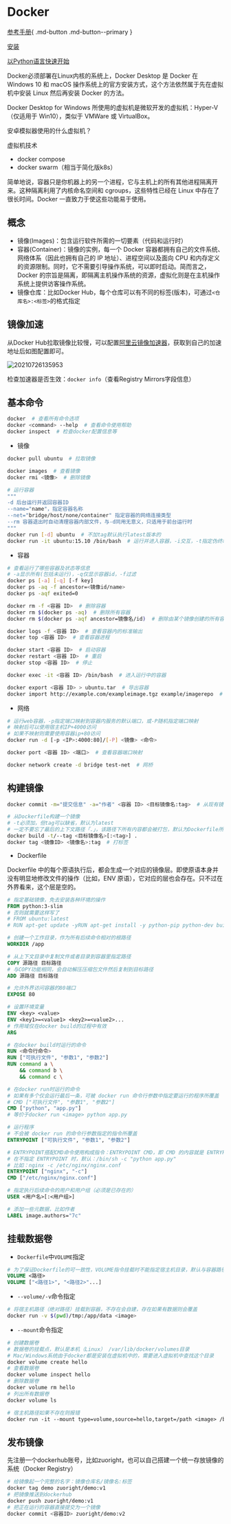 # Docker

[参考手册](https://docs.docker.com/reference/){ .md-button .md-button--primary }

[安装](https://docs.docker.com/engine/install/)

[以Python语言快速开始](https://docs.docker.com/language/python/)

Docker必须部署在Linux内核的系统上，Docker Desktop 是 Docker 在 Windows 10 和 macOS 操作系统上的官方安装方式，这个方法依然属于先在虚拟机中安装 Linux 然后再安装 Docker 的方法。

Docker Desktop for Windows 所使用的虚拟机是微软开发的虚拟机：Hyper-V（仅适用于 Win10），类似于 VMWare 或 VirtualBox。

安卓模拟器使用的什么虚拟机？

虚拟机技术

- docker compose
- docker swarm（相当于简化版k8s）

简单地说，容器只是你机器上的另一个进程，它与主机上的所有其他进程隔离开来。这种隔离利用了内核命名空间和 cgroups，这些特性已经在 Linux 中存在了很长时间。Docker 一直致力于使这些功能易于使用。

## 概念

- 镜像(Images)：包含运行软件所需的一切要素（代码和运行时）
- 容器(Container)：镜像的实例，每一个 Docker 容器都拥有自己的文件系统、网络体系（因此也拥有自己的 IP 地址）、进程空间以及面向 CPU 和内存定义的资源限制。同时，它不需要引导操作系统，可以即时启动。简而言之，Docker 的宗旨是隔离，即隔离主机操作系统的资源，虚拟化则是在主机操作系统上提供访客操作系统。
- 镜像仓库：比如Docker Hub，每个仓库可以有不同的标签(版本)，可通过`<仓库名>:<标签>`的格式指定

## 镜像加速

从Docker Hub拉取镜像比较慢，可以配置[阿里云镜像加速器](https://cr.console.aliyun.com/cn-hangzhou/instances/mirrors)，获取到自己的加速地址后如图配置即可。

![20210726135953](http://image.zuoright.com/20210726135953.png)

检查加速器是否生效：`docker info`（查看Registry Mirrors字段信息）

## 基本命令

```bash
docker  # 查看所有命令选项
docker <command> --help  # 查看命令使用帮助
docker inspect  # 检查docker配置信息等
```

- 镜像

```bash
docker pull ubuntu  # 拉取镜像

docker images  # 查看镜像
docker rmi <镜像>  # 删除镜像

# 运行容器
"""
-d 后台运行并返回容器ID
--name="name"，指定容器名称
--net="bridge/host/none/container" 指定容器的网络连接类型
--rm 容器退出时自动清理容器内部文件，与-d同用无意义，只适用于前台运行时
"""
docker run [-d] ubuntu  # 不加tag默认执行latest版本的
docker run -it ubuntu:15.10 /bin/bash  # 运行并进入容器，-i交互，-t指定伪终端
```

- 容器

```bash
# 查看运行了哪些容器及状态等信息
# -a显示所有(包括未运行)，-q仅显示容器id，-f过滤
docker ps [-a] [-q] [-f key]
docker ps -aq -f ancestor=<镜像id/name>
docker ps -aqf exited=0

docker rm -f <容器 ID>  # 删除容器
docker rm $(docker ps -aq)  # 删除所有容器
docker rm $(docker ps -aqf ancestor=镜像名/id)  # 删除由某个镜像创建的所有容器

docker logs -f <容器 ID>  # 查看容器内的标准输出
docker top <容器 ID>  # 查看容器进程

docker start <容器 ID>  # 启动容器
docker restart <容器 ID>  # 重启
docker stop <容器 ID>  # 停止

docker exec -it <容器 ID> /bin/bash  # 进入运行中的容器

docker export <容器 ID> > ubuntu.tar  # 导出容器
docker import http://example.com/exampleimage.tgz example/imagerepo  # 导入容器
```

- 网络

```bash
# 运行web容器，-p指定端口映射到容器内服务的默认端口，或-P随机指定端口映射
# 映射后可以使用宿主机IP+4000访问
# 如果不映射则需要使用容器ip+80访问
docker run -d [-p <IP>:4000:80]/[-P] <镜像> <命令>

docker port <容器 ID> <端口>  # 查看容器端口映射

docker network create -d bridge test-net  # 网桥
```

## 构建镜像

```bash
docker commit -m="提交信息" -a="作者" <容器 ID> <目标镜像名:tag>  # 从现有镜像（可以做一些定制）fork出一个镜像

# 从Dockerfile构建一个镜像
# -t必须加，但tag可以缺省，默认为latest
# 一定不要忘了最后的上下文路径「.」，该路径下所有内容都会被打包，默认为Dockerfile所在目录
docker build -t/--tag <目标镜像名>[:<tag>] .
docker tag <镜像ID> <镜像名>:tag  # 打标签
```

- Dockerfile

Dockerfile 中的每个原语执行后，都会生成一个对应的镜像层。即使原语本身并没有明显地修改文件的操作（比如，ENV 原语），它对应的层也会存在。只不过在外界看来，这个层是空的。

```Dockerfile
# 指定基础镜像，免去安装各种环境的操作
FROM python:3-slim
# 否则就需要这样写了
# FROM ubuntu:latest
# RUN apt-get update -yRUN apt-get install -y python-pip python-dev build-essential

# 创建一个工作目录，作为所有后续命令相对的根路径
WORKDIR /app

# 从上下文目录中复制文件或者目录到容器里指定路径
COPY 源路径 目标路径
# 与COPY功能相同，会自动解压压缩包文件然后复制到目标路径
ADD 源路径 目标路径

# 允许外界访问容器的80端口
EXPOSE 80

# 设置环境变量
ENV <key> <value>
ENV <key1>=<value1> <key2>=<value2>...
# 作用域仅在docker build的过程中有效
ARG

# 在docker build时运行的命令
RUN <命令行命令>
RUN ["可执行文件", "参数1", "参数2"]
RUN command a \
    && command b \
    && command c \

# 在docker run时运行的命令
# 如果有多个仅会运行最后一条，可被 docker run 命令行参数中指定要运行的程序所覆盖
# CMD ["可执行文件", "参数1", "参数2"]
CMD ["python", "app.py"]
# 等价于docker run <image> python app.py

# 运行程序
# 不会被 docker run 的命令行参数指定的指令所覆盖
ENTRYPOINT ["可执行文件", "参数1", "参数2"]

# ENTRYPOINT搭配CMD命令使用构成指令：ENTRYPOINT CMD，即 CMD 的内容就是 ENTRYPOINT 的参数
# 在不指定 ENTRYPOINT 时，默认：/bin/sh -c "python app.py"
# 比如：nginx -c /etc/nginx/nginx.conf
ENTRYPOINT ["nginx", "-c"]
CMD ["/etc/nginx/nginx.conf"]

# 指定执行后续命令的用户和用户组（必须是已存在的）
USER <用户名>[:<用户组>]

# 添加一些元数据，比如作者
LABEL image.authors="7c"
```

## 挂载数据卷

- `Dockerfile`中`VOLUME`指定

```Dockerfile
# 为了保证Dockerfile的可一致性，VOLUME指令挂载时不能指定宿主机目录，默认与容器路径一致
VOLUME <路径>
VOLUME ["<路径1>", "<路径2>"...]
```

- `--volume/-v`命令指定

```bash
# 将宿主机路径（绝对路径）挂载到容器，不存在会自建，存在如果有数据则会覆盖
docker run -v $(pwd)/tmp:/app/data <image>
```

- `--mount`命令指定

```Dockerfile
# 创建数据卷
# 数据卷的挂载点，默认是本机（Linux） /var/lib/docker/volumes目录
# Mac/Windows系统由于docker都是安装在虚拟机中的，需要进入虚拟机中查找这个目录
docker volume create hello
# 查看数据卷
docker volume inspect hello
# 删除数据卷
docker volume rm hello
# 列出所有数据卷
docker volume ls

# 宿主机路径如果不存在则报错
docker run -it --mount type=volume,source=hello,target=/path <image> /bin/bash
```

## 发布镜像

先注册一个dockerhub账号，比如zuoright，也可以自己搭建一个统一存放镜像的系统（Docker Registry）

```bash
# 给镜像起一个完整的名字：镜像仓库名/镜像名:标签
docker tag demo zuoright/demo:v1
# 把镜像推送到dockerhub
docker push zuoright/demo:v1
# 把正在运行的容器直接提交为一个镜像
docker commit <容器ID> zuoright/demo:v2
```
